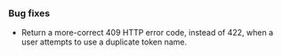 ### Bug fixes

- Return a more-correct 409 HTTP error code, instead of 422, when a user attempts to use a duplicate token name.
